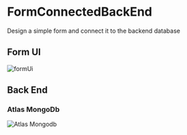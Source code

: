 # FormConnectedBackEnd
 Design a simple form and connect it to the backend database 


## Form UI
![formUi](https://user-images.githubusercontent.com/90702705/235292493-02bed4d6-d59f-45a0-a0a8-c0e7dad19e8f.png)


## Back End 

### Atlas MongoDb
![Atlas Mongodb](https://user-images.githubusercontent.com/90702705/235292577-bb29dd42-ce70-409a-a33e-a385dff4bd7f.png)
